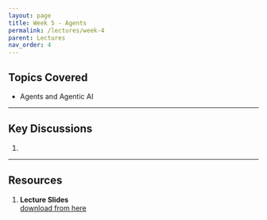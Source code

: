 ```yaml
---
layout: page
title: Week 5 - Agents
permalink: /lectures/week-4
parent: Lectures
nav_order: 4
---
```


## Topics Covered
- Agents and Agentic AI

---

## Key Discussions

1. 

---

## Resources

1. **Lecture Slides**  
   [download from here]()

